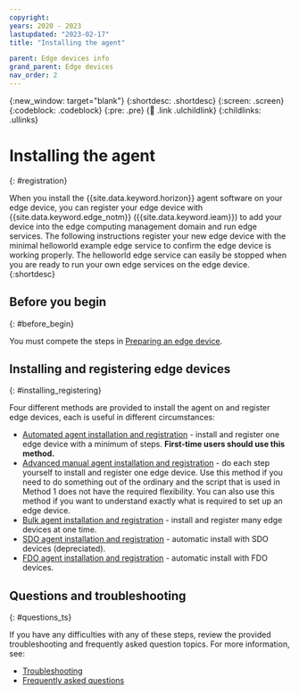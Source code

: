 ```yaml
---
copyright:
years: 2020 - 2023
lastupdated: "2023-02-17"
title: "Installing the agent"

parent: Edge devices info
grand_parent: Edge devices
nav_order: 2
---
```


{:new_window: target="blank"}
{:shortdesc: .shortdesc}
{:screen: .screen}
{:codeblock: .codeblock}
{:pre: .pre}
{:child: .link .ulchildlink}
{:childlinks: .ullinks}

# Installing the agent
{: #registration}

When you install the {{site.data.keyword.horizon}} agent software on your edge device, you can register your edge device with {{site.data.keyword.edge_notm}} ({{site.data.keyword.ieam}}) to add your device into the edge computing management domain and run edge services. The following instructions register your new edge device with the minimal helloworld example edge service to confirm the edge device is working properly. The helloworld edge service can easily be stopped when you are ready to run your own edge services on the edge device.
{:shortdesc}

## Before you begin
{: #before_begin}

You must compete the steps in [Preparing an edge device](adding_devices.md).

## Installing and registering edge devices
{: #installing_registering}

Four different methods are provided to install the agent on and register edge devices, each is useful in different circumstances:

* [Automated agent installation and registration](automated_install.md) - install and register one edge device with a minimum of steps. **First-time users should use this method.**
* [Advanced manual agent installation and registration](advanced_man_install.md) - do each step yourself to install and register one edge device. Use this method if you need to do something out of the ordinary and the script that is used in Method 1 does not have the required flexibility. You can also use this method if you want to understand exactly what is required to set up an edge device.
* [Bulk agent installation and registration](many_install.md#batch-install) - install and register many edge devices at one time.
* [SDO agent installation and registration](sdo.md) - automatic install with SDO devices (depreciated).
* [FDO agent installation and registration](fdo.md) - automatic install with FDO devices.

## Questions and troubleshooting
{: #questions_ts}

If you have any difficulties with any of these steps, review the provided troubleshooting and frequently asked question topics. For more information, see:
  * [Troubleshooting](../troubleshoot/troubleshooting.md)
  * [Frequently asked questions](../getting_started/faq.md)
